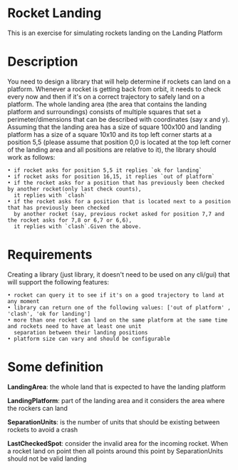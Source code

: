 # Rocket Landing
This is an exercise for simulating rockets landing on the Landing Platform


# Description
You need to design a library that will help determine if rockets can land on a platform. 
Whenever a rocket is getting back from orbit, it needs to check every now and then if it's on a correct trajectory to safely land on a platform. 
The whole landing area (the area that contains the landing platform and surroundings) consists of multiple squares that set a perimeter/dimensions 
that can be described with coordinates (say x and y). Assuming that the landing area has a size of square 100x100 and landing platform 
has a size of a square 10x10 and its top left corner starts at a position 5,5 (please assume that position 0,0 is located at the top left corner of the landing area 
and all positions are relative to it), the library should work as follows:

    • if rocket asks for position 5,5 it replies `ok for landing`
    • if rocket asks for position 16,15, it replies `out of platform`
    • if the rocket asks for a position that has previously been checked by another rocket(only last check counts), 
      it replies with `clash`
    • if the rocket asks for a position that is located next to a position that has previously been checked 
      by another rocket (say, previous rocket asked for position 7,7 and the rocket asks for 7,8 or 6,7 or 6,6), 
      it replies with `clash`.Given the above.
      
# Requirements

Creating a library (just library, it doesn't need to be used on any cli/gui) that will support the following features:

    • rocket can query it to see if it's on a good trajectory to land at any moment
    • library can return one of the following values: ['out of platform' , 'clash', 'ok for landing']
    • more than one rocket can land on the same platform at the same time and rockets need to have at least one unit 
      separation between their landing positions
    • platform size can vary and should be configurable
    
 # Some definition
   
**LandingArea**: the whole land that is expected to have the landing platform

**LandingPlatform**: part of the landing area and it considers the area where the rockers can land

**SeparationUnits**: is the number of units that should be existing between rockets to avoid a crash

**LastCheckedSpot**: consider the invalid area for the incoming rocket. 
When a rocket land on point then all points around this point by SeparationUnits should not be valid landing



    
